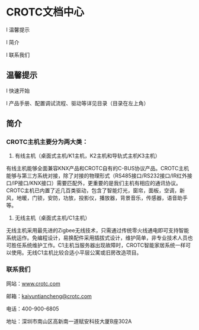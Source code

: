 # CROTC文档中心

l 温馨提示

l 简介

l 联系我们

## 温馨提示

l 快速开始

l 产品手册、配置调试流程、驱动等详见目录（目录在左上角）

## 简介

### CROTC主机主要分为两大类：

1. 有线主机（桌面式主机\/K1主机，K2主机和导轨式主机K3主机）

有线主机能够全面兼容KNX产品和CROTC自有的C-BUS协议产品。CROTC主机能够与第三方系统对接，除了对接的物理形式（RS485接口\/RS232接口\/IR红外接口\/IP接口\/KNX接口）需要匹配外，更重要的是我们主机有相应的通讯协议。CROTC主机已内置了近几百类驱动，包含了智能灯光，窗帘，面板，空调，新风，地暖，门锁，安防，功放，投影仪，播放器，背景音乐，传感器，语音助手等。

1. 无线主机（桌面式主机\/C1主机）

无线主机采用最先进的Zigbee无线技术，只需通过传统零火线通电即可支持智能系统运作。免编程设计，易换配件采用插拔式设计，维护简单，非专业技术人员也可胜任系统维护工作。C1主机当服务器出现故障时，CROTC智能家居系统一样可以使用。无线C1主机比较合适小平层公寓或旧房改造项目。

### 联系我们

网站：www.crotc.com

邮箱：kaiyuntiancheng@crotc.com

电话：400-900-6805

地址：深圳市南山区高新南一道赋安科技大厦B座302A

